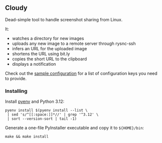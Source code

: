 ## Cloudy

Dead-simple tool to handle screenshot sharing from Linux.

It:

* watches a directory for new images
* uploads any new image to a remote server through rysnc-ssh
* infers an URL for the uploaded image
* shortens the URL using bit.ly
* copies the short URL to the clipboard
* displays a notification

Check out the [sample configuration](config.yaml.sample) for a list of
configuration keys you need to provide.


### Installing

Install [pyenv](https://github.com/pyenv/pyenv#installation) and Python 3.12:

```
pyenv install $(pyenv install --list \
 | sed 's/^[[:space:]]*//' | grep '^3.12' \
 | sort --version-sort | tail -1)
```

Generate a one-file PyInstaller executable and copy it to `${HOME}/bin`:

```
make && make install
```
